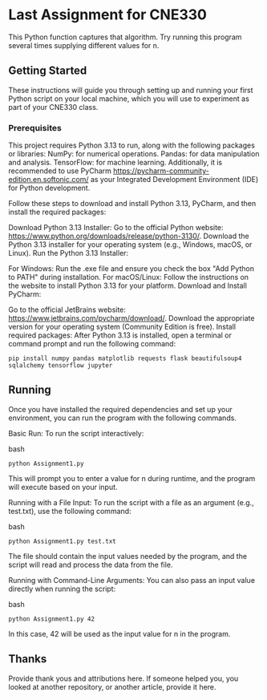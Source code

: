 # Last Assignment for CNE330 

This Python function captures that algorithm. Try running this program several times supplying different values for n.

## Getting Started

These instructions will guide you through setting up and running your first Python script on your local machine, which you will use to experiment as part of your CNE330 class.

### Prerequisites

This project requires Python 3.13 to run, along with the following packages or libraries:
NumPy: for numerical operations.
Pandas: for data manipulation and analysis.
TensorFlow: for machine learning.
Additionally, it is recommended to use PyCharm https://pycharm-community-edition.en.softonic.com/ as your Integrated Development Environment (IDE) for Python development.

Follow these steps to download and install Python 3.13, PyCharm, and then install the required packages:

Download Python 3.13 Installer:
Go to the official Python website: https://www.python.org/downloads/release/python-3130/.
Download the Python 3.13 installer for your operating system (e.g., Windows, macOS, or Linux).
Run the Python 3.13 Installer:

For Windows: Run the .exe file and ensure you check the box "Add Python to PATH" during installation.
For macOS/Linux: Follow the instructions on the website to install Python 3.13 for your platform.
Download and Install PyCharm:

Go to the official JetBrains website: https://www.jetbrains.com/pycharm/download/.
Download the appropriate version for your operating system (Community Edition is free).
Install required packages: After Python 3.13 is installed, open a terminal or command prompt and run the following command:

```
pip install numpy pandas matplotlib requests flask beautifulsoup4 sqlalchemy tensorflow jupyter

```

## Running
Once you have installed the required dependencies and set up your environment, you can run the program with the following commands.

Basic Run: To run the script interactively:

bash
```
python Assignment1.py

```
This will prompt you to enter a value for n during runtime, and the program will execute based on your input.

Running with a File Input: To run the script with a file as an argument (e.g., test.txt), use the following command:

bash
```
python Assignment1.py test.txt

```
The file should contain the input values needed by the program, and the script will read and process the data from the file.

Running with Command-Line Arguments: You can also pass an input value directly when running the script:

bash
```
python Assignment1.py 42

```
In this case, 42 will be used as the input value for n in the program.
## Thanks
Provide thank yous and attributions here. If someone helped you, you looked at another repository, or another article, provide it here.
